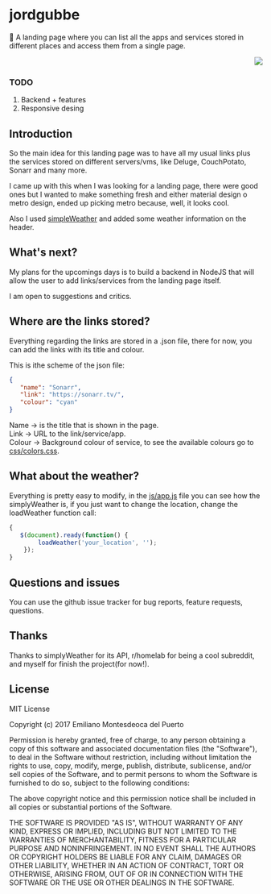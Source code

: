 # jordgubbe
:strawberry: A landing page where you can list all the apps and services stored in different places and access them from a single page.

<img src="http://i.imgur.com/Rz3onJW.png" align="right" />
<br>


### TODO

1. Backend + features
2. Responsive desing

## Introduction
So the main idea for this landing page was to have all my usual links plus the services stored on different servers/vms, like Deluge, CouchPotato, Sonarr and many more.

I came up with this when I was looking for a landing page, there were good ones but I wanted to make something fresh and either material design o metro design, ended up picking metro because, well, it looks cool.

Also I used [simpleWeather](http://simpleweatherjs.com/) and added some weather information on the header.

## What's next?
My plans for the upcomings days is to build a backend in NodeJS that will allow the user to add links/services from the landing page itself.

I am open to suggestions and critics.

## Where are the links stored?
Everything regarding the links are stored in a .json file, there for now, you can add the links with its title and colour.

This is ithe scheme of the json file:

```json
{  
   "name": "Sonarr",
   "link": "https://sonarr.tv/",
   "colour": "cyan"
}
```
Name -> is the title that is shown in the page.<br>
Link -> URL to the link/service/app.<br>
Colour -> Background colour of service, to see the available colours go to [css/colors.css](https://github.com/emimontesdeoca/jordgubbe/blob/master/css/colors.css).

## What about the weather?

Everything is pretty easy to modify, in the [js/app.js](https://github.com/emimontesdeoca/jordgubbe/blob/master/js/app.js) file you can see how the simplyWeather is, if you just want to change the location, change the loadWeather function call:

```javascript
{  
   $(document).ready(function() {
        loadWeather('your_location', '');
    });
}
```

## Questions and issues

You can use the github issue tracker for bug reports, feature requests, questions.

## Thanks

Thanks to simplyWeather for its API, r/homelab for being a cool subreddit, and myself for finish the project(for now!).

## License

MIT License

Copyright (c) 2017 Emiliano Montesdeoca del Puerto

Permission is hereby granted, free of charge, to any person obtaining a copy
of this software and associated documentation files (the "Software"), to deal
in the Software without restriction, including without limitation the rights
to use, copy, modify, merge, publish, distribute, sublicense, and/or sell
copies of the Software, and to permit persons to whom the Software is
furnished to do so, subject to the following conditions:

The above copyright notice and this permission notice shall be included in all
copies or substantial portions of the Software.

THE SOFTWARE IS PROVIDED "AS IS", WITHOUT WARRANTY OF ANY KIND, EXPRESS OR
IMPLIED, INCLUDING BUT NOT LIMITED TO THE WARRANTIES OF MERCHANTABILITY,
FITNESS FOR A PARTICULAR PURPOSE AND NONINFRINGEMENT. IN NO EVENT SHALL THE
AUTHORS OR COPYRIGHT HOLDERS BE LIABLE FOR ANY CLAIM, DAMAGES OR OTHER
LIABILITY, WHETHER IN AN ACTION OF CONTRACT, TORT OR OTHERWISE, ARISING FROM,
OUT OF OR IN CONNECTION WITH THE SOFTWARE OR THE USE OR OTHER DEALINGS IN THE
SOFTWARE.
